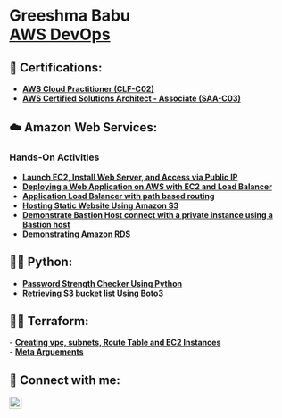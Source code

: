 <h1>Greeshma Babu<br/><a href="https://www.linkedin.com/in/greeshma-babu/">AWS DevOps</a> <a href="https://www.linkedin.com/in/greeshma-babu/"> </a>

<h2>📄 Certifications:</h2>

- <b><a href="https://github.com/Greeshma-Babu-tech/Certficates/blob/main/AWS%20Certified%20Cloud%20Practitioner%20certificate.pdf">AWS Cloud Practitioner (CLF-C02)</a></b>
- <b><a href="https://github.com/Greeshma-Babu-tech/Certficates/blob/main/AWS%20Certified%20Solutions%20Architect%20-%20Associate%20certificate.pdf">AWS Certified Solutions Architect - Associate (SAA-C03)</a></b>


<h2>☁️ Amazon Web Services:</h2>
<b><h3>Hands-On Activities</h3></b>

- <b><a href="https://github.com/Greeshma-Babu-tech/AWS/blob/main/Hosting%20a%20Web%20app%20on%20EC2.pdf">Launch EC2, Install Web Server, and Access via Public IP </a></b>
- <b><a href="https://github.com/Greeshma-Babu-tech/AWS/blob/main/Deploying%20a%20Web%20Application%20on%20AWS%20%20with%20EC2%20and%20Load%20Balancer.pdf">Deploying a Web Application on AWS  with EC2 and Load Balancer</a></b>
- <b><a href="https://github.com/Greeshma-Babu tech/AWS/blob/main/Application%20Load%20Balancer%20with%20path%20based%20routing/ALB%20with%20path%20based%20routing.pdf">Application Load Balancer with path based routing
 </a></b>
 - <b><a href="https://github.com/Greeshma-Babu-tech/AWS/tree/main/Hosting%20static%20Website%20using%20Amazone%20S3">Hosting Static Website Using Amazon S3 </a></b>
- <b><a href="https://github.com/Greeshma-Babu-tech/AWS-Hands-On-Activities/blob/main/Demonstrate%20Bastion%20Host%20connect%20with%20a%20private%20instance%20using%20a%20Bastion%20host.pdf">Demonstrate Bastion Host connect with a private instance using a Bastion host </a></b>
- <b><a href="https://github.com/Greeshma-Babu-tech/AWS-Hands-On-Activities/blob/main/Demonstrating%20Amazon%20RDS.pdf">Demonstrating Amazon RDS</a></b>


<h2>👨‍💻 Python:</h2>

- <b><a href="https://github.com/Greeshma-Babu-tech/Python/blob/main/Password%20Strength%20Checker">Password Strength Checker Using Python</a></b>
- <b><a href="https://github.com/Greeshma-Babu-tech/AWS/blob/main/AWS-%20Retrieving%20S3%20bucket%20list.pdf">Retrieving S3 bucket list Using Boto3 </a></b>

  
<h2>👨‍💻 Terraform:</h2>
- <b><a href="https://github.com/Greeshma-Babu-tech/Terraform/tree/main/01-VPC%2CSubnet%2C%20Route%20table%20%26EC2">Creating vpc, subnets, Route Table and EC2 Instances</a></b></br>
- <b><a href="https://github.com/Greeshma-Babu-tech/Terraform/tree/main/02-Meta-Arguements">Meta Arguements</a></b>
<h2> 🤳 Connect with me:</h2>


[<img align="left" alt="Greeshma | LinkedIn" width="22px" src="https://cdn.jsdelivr.net/npm/simple-icons@v3/icons/linkedin.svg" />][linkedin]



[twitter]: https://twitter.com
[linkedin]: https://www.linkedin.com/in/greeshma-babu/


